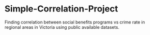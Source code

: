 # Simple-Correlation-Project
Finding correlation between social benefits programs vs crime rate in regional areas in Victoria using public available datasets.
